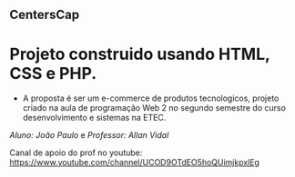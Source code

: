 ## CentersCap

# Projeto construido usando HTML, CSS e PHP.

- A proposta é ser um e-commerce de produtos tecnologicos, projeto criado na aula de programação Web 2 no segundo semestre do curso desenvolvimento e sistemas na ETEC.

_Aluno: João Paulo_ e 
_Professor: Allan Vidal_

Canal de apoio do prof no youtube: https://www.youtube.com/channel/UCOD9OTdEO5hoQUimjkpxlEg
